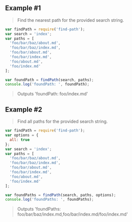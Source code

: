 ## Example #1

> Find the nearest path for the provided search string.

```js
var findPath = require('find-path');
var search = 'index';
var paths = [
  'foo/bar/baz/about.md',
  'foo/bar/baz/index.md',
  'foo/bar/about.md',
  'foo/bar/index.md',
  'foo/about.md',
  'foo/index.md'
];

var foundPath = findPath(search, paths);
console.log('foundPath: ', foundPath);
```

> Outputs 'foundPath: foo/index.md'

## Example #2

> Find all paths for the provided search string.

```js
var findPath = require('find-path');
var options = {
  all: true
};
var search = 'index';
var paths = [
  'foo/bar/baz/about.md',
  'foo/bar/baz/index.md',
  'foo/bar/about.md',
  'foo/bar/index.md',
  'foo/about.md',
  'foo/index.md'
];

var foundPaths = findPath(search, paths, options);
console.log('foundPaths: ', foundPaths);
```

> Outputs 'foundPaths: foo/bar/baz/index.md,foo/bar/index.md/foo/index.md'
